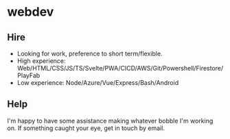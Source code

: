 # webdev

## Hire

- Looking for work, preference to short term/flexible. 
- High experience: Web/HTML/CSS/JS/TS/Svelte/PWA/CICD/AWS/Git/Powershell/Firestore/PlayFab
- Low experience: Node/Azure/Vue/Express/Bash/Android

## Help

I'm happy to have some assistance making whatever bobble I'm working on. If something caught your eye, get in touch by email. 
